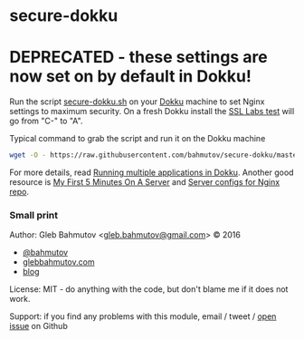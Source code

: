 # secure-dokku

# DEPRECATED - these settings are now set on by default in Dokku!

Run the script [secure-dokku.sh](secure-dokku.sh) on your
[Dokku](http://dokku.viewdocs.io/dokku/) machine
to set Nginx settings to maximum security. On a fresh Dokku install the
[SSL Labs test](https://www.ssllabs.com/ssltest) will go from "C-" to "A".

Typical command to grab the script and run it on the Dokku machine

```sh
wget -O - https://raw.githubusercontent.com/bahmutov/secure-dokku/master/secure-dokku.sh | bash
```

For more details, read [Running multiple applications in Dokku][running].
Another good resource is [My First 5 Minutes On A Server](https://plusbryan.com/my-first-5-minutes-on-a-server-or-essential-security-for-linux-servers)
and [Server configs for Nginx repo](https://github.com/h5bp/server-configs-nginx).

[running]: https://glebbahmutov.com/blog/running-multiple-applications-in-dokku/

### Small print

Author: Gleb Bahmutov &lt;gleb.bahmutov@gmail.com&gt; &copy; 2016

* [@bahmutov](https://twitter.com/bahmutov)
* [glebbahmutov.com](http://glebbahmutov.com)
* [blog](http://glebbahmutov.com/blog)


License: MIT - do anything with the code, but don't blame me if it does not work.

Support: if you find any problems with this module, email / tweet /
[open issue](https://github.com/bahmutov/secure-dokku/issues) on Github
